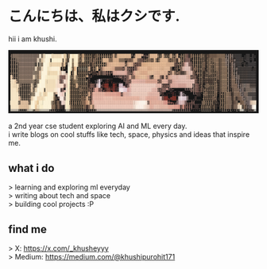  # こんにちは、私はクシです.

 
 <p> hii i am khushi.</p>

<img src="ascii eyes.png"/>

a 2nd year cse student exploring AI and ML every day.  <br>
i write blogs on cool stuffs like tech, space, physics and ideas that inspire me.

## what i do
&gt; learning and exploring ml everyday <br>
&gt; writing about tech and space  <br>
&gt; building cool projects :P   <br>

## find me
&gt; X: https://x.com/_khusheyyy <br>
&gt; Medium: https://medium.com/@khushipurohit171 <br>

